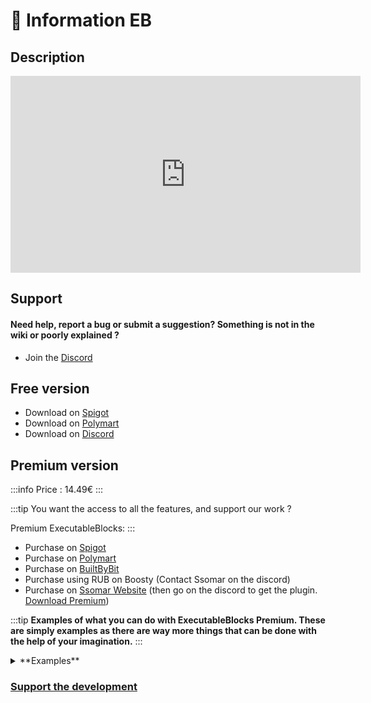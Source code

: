 # 📌 Information EB

## Description 

<iframe width="560" height="315" src="https://www.youtube.com/embed/3gD_c-axpWI" frameborder="0" allow="accelerometer; autoplay; clipboard-write; encrypted-media; gyroscope; picture-in-picture" allowfullscreen></iframe>

## Support

#### Need help, report a bug or submit a suggestion? Something is not in the wiki or poorly explained ?

* Join the [Discord](https://discord.com/invite/TRmSwJaYNv)

## Free version

* Download on [Spigot](https://www.spigotmc.org/resources/custom-blocks-plugin-executable-blocks.93406/)
* Download on [Polymart](https://polymart.org/resource/custom-blocks-executableblocks.3195)
* Download on [Discord](https://discord.com/channels/701066025516531753/1344653496900780054)

## Premium version 

:::info
Price : 14.49€
:::

:::tip
You want the access to all the features, and support our work ?

Premium ExecutableBlocks:
:::

* Purchase on [Spigot](https://www.spigotmc.org/resources/%E2%AD%90-executable-blocks-%E2%AD%90-add-activators-on-your-blocks.94696/)
* Purchase on [Polymart](https://polymart.org/resource/executableblocks.3196)
* Purchase on [BuiltByBit](https://builtbybit.com/resources/executable-blocks.30656/)
* Purchase using RUB on Boosty (Contact Ssomar on the discord)
* Purchase on [Ssomar Website](https://plugins.ssomar.com/) (then go on the discord to get the plugin. [Download Premium](https://discord.com/channels/701066025516531753/1134158646989815898))

:::tip
**Examples of what you can do with ExecutableBlocks Premium. These are simply examples as there are way more things that can be done with the help of your imagination.**
:::

<details>

<summary>**Examples**</summary>

Executable Items Premium:

* Custom Build blocks
* Custom Traps
* Custom Boost block
* Custom Beacons
* Custom Crates ...

</details>

### [Support the development](https://buy.stripe.com/aEU7sX66l3O82MUdQT)
